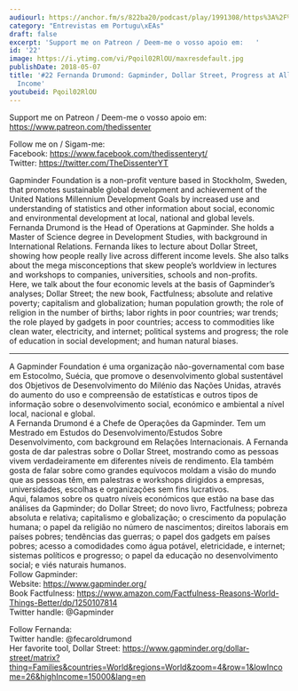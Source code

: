 ```yaml
---
audiourl: https://anchor.fm/s/822ba20/podcast/play/1991308/https%3A%2F%2Fd3ctxlq1ktw2nl.cloudfront.net%2Fproduction%2F2018-11-27%2F7600026-44100-2-1cbaea61d9252.mp3
category: "Entrevistas em Portugu\xEAs"
draft: false
excerpt: 'Support me on Patreon / Deem-me o vosso apoio em:   '
id: '22'
image: https://i.ytimg.com/vi/Pqoil02RlOU/maxresdefault.jpg
publishDate: 2018-05-07
title: '#22 Fernanda Drumond: Gapminder, Dollar Street, Progress at All Levels of
  Income'
youtubeid: Pqoil02RlOU
---
```

<div class="timelinks">

Support me on Patreon / Deem-me o vosso apoio em:   
https://www.patreon.com/thedissenter

Follow me on / Sigam-me:  
Facebook: https://www.facebook.com/thedissenteryt/  
Twitter: https://twitter.com/TheDissenterYT

Gapminder Foundation is a non-profit venture based in Stockholm, Sweden, that promotes sustainable global development and achievement of the United Nations Millennium Development Goals by increased use and understanding of statistics and other information about social, economic and environmental development at local, national and global levels.  
Fernanda Drumond is the Head of Operations at Gapminder. She holds a Master of Science degree in Development Studies, with background in International Relations. Fernanda likes to lecture about Dollar Street, showing how people really live across different income levels. She also talks about the mega misconceptions that skew people’s worldview in lectures and workshops to companies, universities, schools and non-profits.  
Here, we talk about the four economic levels at the basis of Gapminder’s analyses; Dollar Street; the new book, Factfulness; absolute and relative poverty; capitalism and globalization; human population growth; the role of religion in the number of births; labor rights in poor countries; war trends; the role played by gadgets in poor countries; access to commodities like clean water, electricity, and internet; political systems and progress; the role of education in social development; and human natural biases.   

---

A Gapminder Foundation é uma organização não-governamental com base em Estocolmo, Suécia, que promove o desenvolvimento global sustentável dos Objetivos de Desenvolvimento do Milénio das Nações Unidas, através do aumento do uso e compreensão de estatísticas e outros tipos de informação sobre o desenvolvimento social, económico e ambiental a nível local, nacional e global.  
A Fernanda Drumond é a Chefe de Operações da Gapminder. Tem um Mestrado em Estudos do Desenvolvimento/Estudos Sobre Desenvolvimento, com background em Relações Internacionais. A Fernanda gosta de dar palestras sobre o Dollar Street, mostrando como as pessoas vivem verdadeiramente em diferentes níveis de rendimento. Ela também gosta de falar sobre como grandes equívocos moldam a visão do mundo que as pessoas têm, em palestras e workshops dirigidos a empresas, universidades, escolhas e organizações sem fins lucrativos.  
Aqui, falamos sobre os quatro níveis económicos que estão na base das análises da Gapminder; do Dollar Street; do novo livro, Factfulness; pobreza absoluta e relativa; capitalismo e globalização; o crescimento da população humana; o papel da religião no número de nascimentos; direitos laborais em países pobres; tendências das guerras; o papel dos gadgets em países pobres; acesso a comodidades como água potável, eletricidade, e internet; sistemas políticos e progresso; o papel da educação no desenvolvimento social; e viés naturais humanos.  
Follow Gapminder:  
Website: https://www.gapminder.org/  
Book Factfulness: https://www.amazon.com/Factfulness-Reasons-World-Things-Better/dp/1250107814  
Twitter handle: @Gapminder

Follow Fernanda:  
Twitter handle: @fecaroldrumond  
Her favorite tool, Dollar Street: https://www.gapminder.org/dollar-street/matrix?thing=Families&countries=World&regions=World&zoom=4&row=1&lowIncome=26&highIncome=15000&lang=en</div>

